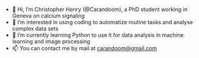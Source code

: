 - 👋 Hi, I’m Christopher Henry (@Carandoom), a PhD student working in Geneva on calcium signaling
- 👀 I’m interested in using coding to automatize routine tasks and analyse complex data sets
- 🌱 I’m currently learning Python to use it for data analysis in machine learning and image processing
- 📫 You can contact me by mail at carandoom@gmail.com

<!---
Carandoom/Carandoom is a ✨ special ✨ repository because its `README.md` (this file) appears on your GitHub profile.
You can click the Preview link to take a look at your changes.
--->

